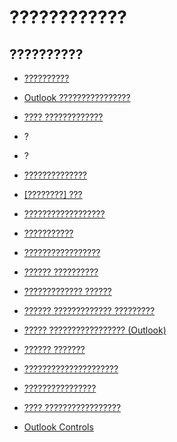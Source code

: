 
# ????????????

## ??????????


- [??????????](f0d903a3-f404-8511-af3d-d4f3e30f0779.md)
    
- [Outlook ????????????????](acc5d2c5-f579-0a60-5676-3faa63f26c0e.md)
    
- [???? ?????????????](a85a7bc2-2b85-1782-04a3-0104e0df32aa.md)
    
- ?
    
- ?
    
- [??????????????](a788cb9c-e2bb-b4f9-78f9-b7244ee18431.md)
    
- [[????????] ???](5af75a7c-0ef0-47cc-14ae-0d52247ca6ad.md)
    
- [??????????????????](7e23ff38-1fa8-a34e-99bb-bf1e651efd9b.md)
    
- [???????????](726f6b83-02cf-e32c-b4c4-eb87357fe18b.md)
    
- [?????????????????](fcba1b34-c526-5d01-8644-cb8852bd2348.md)
    
- [?????? ??????????](0dac9ed6-d9d5-1c3b-cfd2-ce564e5dc6e2.md)
    
- [????????????? ??????](3009590a-8c2b-0cc0-2181-5bd55b9031cf.md)
    
- [?????? ????????????? ?????????](81b5bba3-076d-4a02-9aa3-034fab9f1e85.md)
    
- [????? ????????????????? (Outlook)](3ce5a242-b950-0272-4a34-b1f84fc5a011.md)
    
- [?????? ???????](f0ab5bd4-b464-da22-6ba8-34c5cf7405e0.md)
    
- [?????????????????????](83618967-a027-13f7-4963-8656093074e4.md)
    
- [????????????????](8e338547-b3ff-b84b-16b9-0c465256d972.md)
    
- [???? ?????????????????](0867a1a9-595b-4dd0-becc-e1ba744a76c1.md)
    
- [Outlook Controls](ae0731c4-fa57-4295-a8b4-ed70af53dfc7.md)
    
